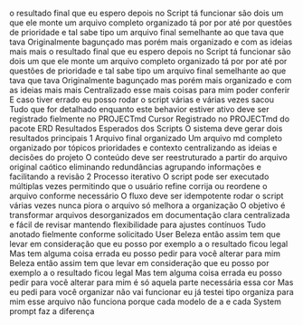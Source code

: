 o resultado final que eu espero depois no Script tá funcionar são dois um que ele monte um arquivo completo organizado tá por por até por questões de prioridade e tal sabe tipo um arquivo final semelhante ao que tava que tava Originalmente bagunçado mas porém mais organizado e com as ideias mais mais o resultado final que eu espero depois no Script tá funcionar são dois um que ele monte um arquivo completo organizado tá por por até por questões de prioridade e tal sabe tipo um arquivo final semelhante ao que tava que tava Originalmente bagunçado mas porém mais organizado e com as ideias mais mais Centralizado esse mais coisas para mim poder conferir E caso tiver errado eu posso rodar o script várias e várias vezes sacou
Tudo que for detalhado enquanto este behavior estiver ativo deve ser registrado fielmente no PROJECTmd
Cursor
 Registrado no PROJECTmd do pacote ERD
 Resultados Esperados dos Scripts
 O sistema deve gerar dois resultados principais
1 Arquivo final organizado
 Um arquivo md completo organizado por tópicos prioridades e contexto centralizando as ideias e decisões do projeto
 O conteúdo deve ser reestruturado a partir do arquivo original caótico eliminando redundâncias agrupando informações e facilitando a revisão
2 Processo iterativo
 O script pode ser executado múltiplas vezes permitindo que o usuário refine corrija ou reordene o arquivo conforme necessário
 O fluxo deve ser idempotente rodar o script várias vezes nunca piora o arquivo só melhora a organização
 O objetivo é transformar arquivos desorganizados em documentação clara centralizada e fácil de revisar mantendo flexibilidade para ajustes contínuos
Tudo anotado fielmente conforme solicitado
User
Beleza então assim tem que levar em consideração que eu posso por exemplo a o resultado ficou legal Mas tem alguma coisa errada eu posso pedir para você alterar para mim Beleza então assim tem que levar em consideração que eu posso por exemplo a o resultado ficou legal Mas tem alguma coisa errada eu posso pedir para você alterar para mim é só aquela parte necessária essa cor Mas eu pedi para você organizar não vai funcionar eu já testei tipo organiza para mim esse arquivo não funciona porque cada modelo de a e cada System prompt faz a diferença